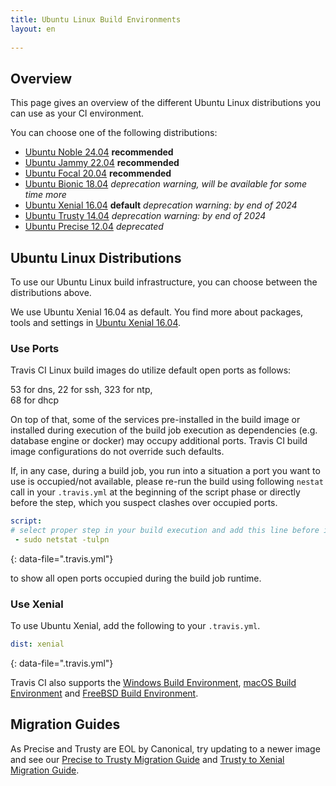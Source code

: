 ```yaml
---
title: Ubuntu Linux Build Environments
layout: en
 
---
```


## Overview

This page gives an overview of the different Ubuntu Linux distributions you can use as your CI environment.

You can choose one of the following distributions:
* [Ubuntu Noble 24.04](/user/reference/noble/)  **recommended**
* [Ubuntu Jammy 22.04](/user/reference/jammy/)  **recommended**
* [Ubuntu Focal 20.04](/user/reference/focal/)  **recommended**
* [Ubuntu Bionic 18.04](/user/reference/bionic/) *deprecation warning, will be available for some time more*
* [Ubuntu Xenial 16.04](/user/reference/xenial/) **default** *deprecation warning: by end of 2024*
* [Ubuntu Trusty 14.04](/user/reference/trusty/) *deprecation warning: by end of 2024*
* [Ubuntu Precise 12.04](/user/reference/precise/) *deprecated*

## Ubuntu Linux Distributions

To use our Ubuntu Linux build infrastructure, you can choose between the distributions above.

We use Ubuntu Xenial 16.04 as default. You find more about packages, tools and settings in [Ubuntu Xenial 16.04](/user/reference/xenial/).

### Use Ports

Travis CI Linux build images do utilize default open ports as follows:

53 for dns, 
22 for ssh, 
323 for ntp,  
68 for dhcp

On top of that, some of the services pre-installed in the build image or installed during execution of the build job execution as dependencies (e.g. database engine or docker) may occupy additional ports. 
Travis CI build image configurations do not override such defaults.

If, in any case, during a build job, you run into a situation a port you want to use is occupied/not available, please re-run the build using 
following `nestat` call in your `.travis.yml` at the beginning of the script phase or directly before the step, which you suspect clashes over occupied ports.

```yaml
script:
# select proper step in your build execution and add this line before it
 - sudo netstat -tulpn
```
{: data-file=".travis.yml"}

to show all open ports occupied during the build job runtime.

### Use Xenial

To use Ubuntu Xenial, add the following to your `.travis.yml`.

```yaml
dist: xenial
```
{: data-file=".travis.yml"}

Travis CI also supports the [Windows Build Environment](/user/reference/windows/), [macOS Build Environment](/user/reference/osx/) and [FreeBSD Build Environment](/user/reference/freebsd/).

## Migration Guides

As Precise and Trusty are EOL by Canonical, try updating to a newer image and see our [Precise to Trusty Migration Guide](/user/precise-to-trusty-migration-guide) and [Trusty to Xenial Migration Guide](/user/trusty-to-xenial-migration-guide).
